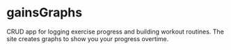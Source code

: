# gainsGraphs
CRUD app for logging exercise progress and building workout routines. The site creates graphs to show you your progress overtime.

